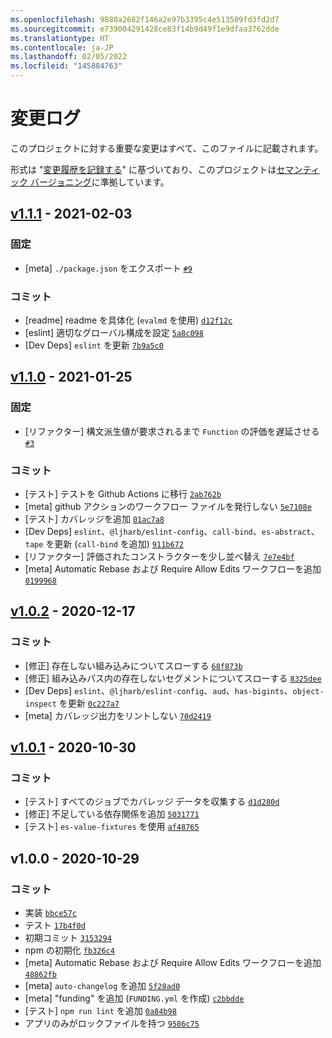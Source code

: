 ```yaml
---
ms.openlocfilehash: 9880a2682f146a2e97b3395c4e513509fd3fd2d7
ms.sourcegitcommit: e739004291428ce83f14b9d49f1e9dfaa3762dde
ms.translationtype: HT
ms.contentlocale: ja-JP
ms.lasthandoff: 02/05/2022
ms.locfileid: "145884763"
---
```

# <a name="changelog"></a>変更ログ

このプロジェクトに対する重要な変更はすべて、このファイルに記載されます。

形式は "[変更履歴を記録する](https://keepachangelog.com/en/1.0.0/)" に基づいており、このプロジェクトは[セマンティック バージョニング](https://semver.org/spec/v2.0.0.html)に準拠しています。

## <a name="v111---2021-02-03"></a>[v1.1.1](https://github.com/ljharb/get-intrinsic/compare/v1.1.0...v1.1.1) - 2021-02-03

### <a name="fixed"></a>固定

- [meta] `./package.json` をエクスポート [`#9`](https://github.com/ljharb/get-intrinsic/issues/9)

### <a name="commits"></a>コミット

- [readme] readme を具体化 (`evalmd` を使用) [`d12f12c`](https://github.com/ljharb/get-intrinsic/commit/d12f12c15345a0a0772cc65a7c64369529abd614)
- [eslint] 適切なグローバル構成を設定 [`5a8c098`](https://github.com/ljharb/get-intrinsic/commit/5a8c0984e3319d1ac0e64b102f8ec18b64e79f36)
- [Dev Deps] `eslint` を更新 [`7b9a5c0`](https://github.com/ljharb/get-intrinsic/commit/7b9a5c0d31a90ca1a1234181c74988fb046701cd)

## <a name="v110---2021-01-25"></a>[v1.1.0](https://github.com/ljharb/get-intrinsic/compare/v1.0.2...v1.1.0) - 2021-01-25

### <a name="fixed"></a>固定

- [リファクター] 構文派生値が要求されるまで `Function` の評価を遅延させる [`#3`](https://github.com/ljharb/get-intrinsic/issues/3)

### <a name="commits"></a>コミット

- [テスト] テストを Github Actions に移行 [`2ab762b`](https://github.com/ljharb/get-intrinsic/commit/2ab762b48164aea8af37a40ba105bbc8246ab8c4)
- [meta] github アクションのワークフロー ファイルを発行しない [`5e7108e`](https://github.com/ljharb/get-intrinsic/commit/5e7108e4768b244d48d9567ba4f8a6cab9c65b8e)
- [テスト] カバレッジを追加 [`01ac7a8`](https://github.com/ljharb/get-intrinsic/commit/01ac7a87ac29738567e8524cd8c9e026b1fa8cb3)
- [Dev Deps] `eslint`、`@ljharb/eslint-config`、`call-bind`、`es-abstract`、`tape` を更新 (`call-bind` を追加) [`911b672`](https://github.com/ljharb/get-intrinsic/commit/911b672fbffae433a96924c6ce013585e425f4b7)
- [リファクター] 評価されたコンストラクターを少し並べ替え [`7e7e4bf`](https://github.com/ljharb/get-intrinsic/commit/7e7e4bf583f3799c8ac1c6c5e10d2cb553957347)
- [meta] Automatic Rebase および Require Allow Edits ワークフローを追加 [`0199968`](https://github.com/ljharb/get-intrinsic/commit/01999687a263ffce0a3cb011dfbcb761754aedbc)

## <a name="v102---2020-12-17"></a>[v1.0.2](https://github.com/ljharb/get-intrinsic/compare/v1.0.1...v1.0.2) - 2020-12-17

### <a name="commits"></a>コミット

- [修正] 存在しない組み込みについてスローする [`68f873b`](https://github.com/ljharb/get-intrinsic/commit/68f873b013c732a05ad6f5fc54f697e55515461b)
- [修正] 組み込みパス内の存在しないセグメントについてスローする [`8325dee`](https://github.com/ljharb/get-intrinsic/commit/8325deee43128f3654d3399aa9591741ebe17b21)
- [Dev Deps] `eslint`、`@ljharb/eslint-config`、`aud`、`has-bigints`、`object-inspect` を更新 [`0c227a7`](https://github.com/ljharb/get-intrinsic/commit/0c227a7d8b629166f25715fd242553892e458525)
- [meta] カバレッジ出力をリントしない [`70d2419`](https://github.com/ljharb/get-intrinsic/commit/70d24199b620043cd9110fc5f426d214ebe21dc9)

## <a name="v101---2020-10-30"></a>[v1.0.1](https://github.com/ljharb/get-intrinsic/compare/v1.0.0...v1.0.1) - 2020-10-30

### <a name="commits"></a>コミット

- [テスト] すべてのジョブでカバレッジ データを収集する [`d1d280d`](https://github.com/ljharb/get-intrinsic/commit/d1d280dec714e3f0519cc877dbcb193057d9cac6)
- [修正] 不足している依存関係を追加 [`5031771`](https://github.com/ljharb/get-intrinsic/commit/5031771bb1095b38be88ce7c41d5de88718e432e)
- [テスト] `es-value-fixtures` を使用 [`af48765`](https://github.com/ljharb/get-intrinsic/commit/af48765a23c5323fb0b6b38dbf00eb5099c7bebc)

## <a name="v100---2020-10-29"></a>v1.0.0 - 2020-10-29

### <a name="commits"></a>コミット

- 実装 [`bbce57c`](https://github.com/ljharb/get-intrinsic/commit/bbce57c6f33d05b2d8d3efa273ceeb3ee01127bb)
- テスト [`17b4f0d`](https://github.com/ljharb/get-intrinsic/commit/17b4f0d56dea6b4059b56fc30ef3ee4d9500ebc2)
- 初期コミット [`3153294`](https://github.com/ljharb/get-intrinsic/commit/31532948de363b0a27dd9fd4649e7b7028ec4b44)
- npm の初期化 [`fb326c4`](https://github.com/ljharb/get-intrinsic/commit/fb326c4d2817c8419ec31de1295f06bb268a7902)
- [meta] Automatic Rebase および Require Allow Edits ワークフローを追加 [`48862fb`](https://github.com/ljharb/get-intrinsic/commit/48862fb2508c8f6a57968e6d08b7c883afc9d550)
- [meta] `auto-changelog` を追加 [`5f28ad0`](https://github.com/ljharb/get-intrinsic/commit/5f28ad019e060a353d8028f9f2591a9cc93074a1)
- [meta] "funding" を追加 (`FUNDING.yml` を作成) [`c2bbdde`](https://github.com/ljharb/get-intrinsic/commit/c2bbddeba73a875be61484ee4680b129a6d4e0a1)
- [テスト] `npm run lint` を追加 [`0a84b98`](https://github.com/ljharb/get-intrinsic/commit/0a84b98b22b7cf7a748666f705b0003a493c35fd)
- アプリのみがロックファイルを持つ [`9586c75`](https://github.com/ljharb/get-intrinsic/commit/9586c75866c1ee678e4d5d4dbbdef6997e511b05)
